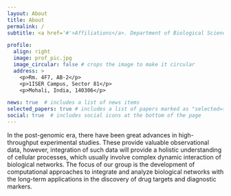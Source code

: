 ```yaml
---
layout: About
title: About
permalink: /
subtitle: <a href='#'>Affiliations</a>. Department of Biological Sciences, Indian Institute of Science Education and Research, Mohali.

profile:
  align: right
  image: prof_pic.jpg
  image_circular: false # crops the image to make it circular
  address: >
    <p>Rm. 4F7, AB-2</p>
    <p>1ISER Campus, Sector 81</p>
    <p>Mohali, India, 140306</p>

news: true  # includes a list of news items
selected_papers: true # includes a list of papers marked as "selected={true}"
social: true  # includes social icons at the bottom of the page
---
```

In the post-genomic era, there have been great advances in high-throughput experimental studies. These provide valuable observational data, however, integration of such data will provide a holistic understanding of cellular processes, which usually involve complex dynamic interaction of biological networks. The focus of our group is the development of computational approaches to integrate and analyze biological networks with the long-term applications in the discovery of drug targets and diagnostic markers.

